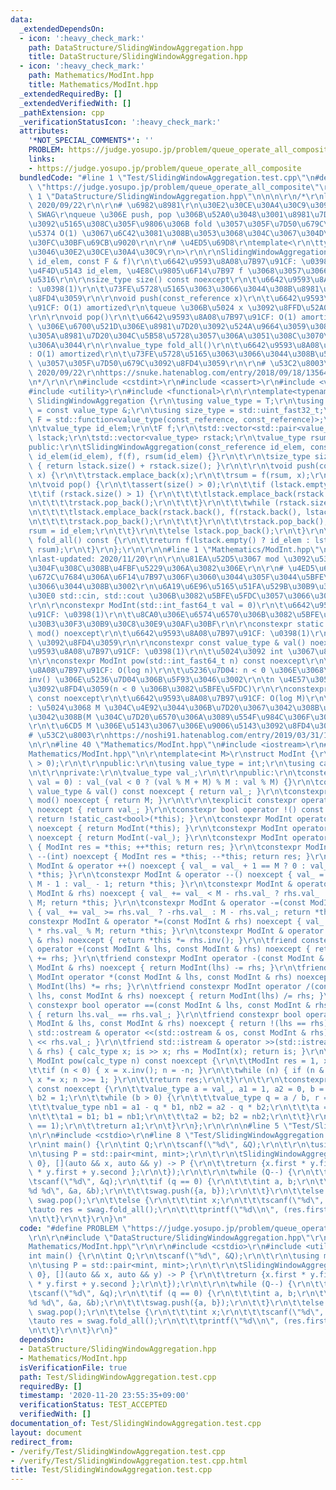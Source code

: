 ```yaml
---
data:
  _extendedDependsOn:
  - icon: ':heavy_check_mark:'
    path: DataStructure/SlidingWindowAggregation.hpp
    title: DataStructure/SlidingWindowAggregation.hpp
  - icon: ':heavy_check_mark:'
    path: Mathematics/ModInt.hpp
    title: Mathematics/ModInt.hpp
  _extendedRequiredBy: []
  _extendedVerifiedWith: []
  _pathExtension: cpp
  _verificationStatusIcon: ':heavy_check_mark:'
  attributes:
    '*NOT_SPECIAL_COMMENTS*': ''
    PROBLEM: https://judge.yosupo.jp/problem/queue_operate_all_composite
    links:
    - https://judge.yosupo.jp/problem/queue_operate_all_composite
  bundledCode: "#line 1 \"Test/SlidingWindowAggregation.test.cpp\"\n#define PROBLEM\
    \ \"https://judge.yosupo.jp/problem/queue_operate_all_composite\"\r\n\r\n#line\
    \ 1 \"DataStructure/SlidingWindowAggregation.hpp\"\n\n\n\r\n/*\r\nlast-updated:\
    \ 2020/09/22\r\n\r\n# \u6982\u8981\r\n\u30E2\u30CE\u30A4\u30C9\u3092\u6271\u3046\
    \ SWAG\r\nqueue \u306E push, pop \u306B\u52A0\u3048\u3001\u8981\u7D20\u5168\u4F53\
    \u3092\u5165\u308C\u305F\u9806\u306B fold \u3057\u305F\u7D50\u679C\u3092\u511F\
    \u5374 O(1) \u3067\u6C42\u3081\u308B\u3053\u3068\u304C\u3067\u304D\u308B\u30C7\
    \u30FC\u30BF\u69CB\u9020\r\n\r\n# \u4ED5\u69D8\r\ntemplate<\r\n\ttypename T: \u6271\
    \u3046\u30E2\u30CE\u30A4\u30C9\r\n>\r\n\r\nSlidingWindowAggregation(const_reference\
    \ id_elem, const F & f)\r\n\t\u6642\u9593\u8A08\u7B97\u91CF: \u0398(1)\r\n\t\u5358\
    \u4F4D\u5143 id_elem, \u4E8C\u9805\u6F14\u7B97 f \u3068\u3057\u3066\u521D\u671F\
    \u5316\r\n\r\nsize_type size() const noexcept\r\n\t\u6642\u9593\u8A08\u7B97\u91CF\
    : \u0398(1)\r\n\t\u73FE\u5728\u5165\u3063\u3066\u3044\u308B\u8981\u7D20\u6570\u3092\
    \u8FD4\u3059\r\n\r\nvoid push(const_reference x)\r\n\t\u6642\u9593\u8A08\u7B97\
    \u91CF: O(1) amortized\r\n\tqueue \u306B\u5024 x \u3092\u8FFD\u52A0\u3059\u308B\
    \r\n\r\nvoid pop()\r\n\t\u6642\u9593\u8A08\u7B97\u91CF: O(1) amortized\r\n\tqueue\
    \ \u306E\u6700\u521D\u306E\u8981\u7D20\u3092\u524A\u9664\u3059\u308B\r\n\t\u5FC5\
    \u305A\u8981\u7D20\u304C\u5B58\u5728\u3057\u306A\u3051\u308C\u3070\u306A\u3089\
    \u306A\u3044\r\n\r\nvalue_type fold_all()\r\n\t\u6642\u9593\u8A08\u7B97\u91CF\
    : O(1) amortized\r\n\t\u73FE\u5728\u5165\u3063\u3066\u3044\u308B\u5024\u3092 fold\
    \ \u3057\u305F\u7D50\u679C\u3092\u8FD4\u3059\r\n\r\n# \u53C2\u8003\r\nhttps://scrapbox.io/data-structures/Sliding_Window_Aggregation,\
    \ 2020/09/22\r\nhttps://snuke.hatenablog.com/entry/2018/09/18/135640, 2020/09/22\r\
    \n*/\r\n\r\n#include <cstdint>\r\n#include <cassert>\r\n#include <vector>\r\n\
    #include <utility>\r\n#include <functional>\r\n\r\ntemplate<typename T>\r\nstruct\
    \ SlidingWindowAggregation {\r\n\tusing value_type = T;\r\n\tusing const_reference\
    \ = const value_type &;\r\n\tusing size_type = std::uint_fast32_t;\r\n\tusing\
    \ F = std::function<value_type(const_reference, const_reference)>;\r\n\t\r\nprivate:\r\
    \n\tvalue_type id_elem;\r\n\tF f;\r\n\tstd::vector<std::pair<value_type, value_type>>\
    \ lstack;\r\n\tstd::vector<value_type> rstack;\r\n\tvalue_type rsum;\r\n\t\r\n\
    public:\r\n\tSlidingWindowAggregation(const_reference id_elem, const F & f) :\
    \ id_elem(id_elem), f(f), rsum(id_elem) {}\r\n\t\r\n\tsize_type size() const noexcept\
    \ { return lstack.size() + rstack.size(); }\r\n\t\r\n\tvoid push(const_reference\
    \ x) {\r\n\t\trstack.emplace_back(x);\r\n\t\trsum = f(rsum, x);\r\n\t}\r\n\t\r\
    \n\tvoid pop() {\r\n\t\tassert(size() > 0);\r\n\t\tif (lstack.empty()) {\r\n\t\
    \t\tif (rstack.size() > 1) {\r\n\t\t\t\tlstack.emplace_back(rstack.back(), rstack.back());\r\
    \n\t\t\t\trstack.pop_back();\r\n\t\t\t}\r\n\t\t\twhile (rstack.size() > 1) {\r\
    \n\t\t\t\tlstack.emplace_back(rstack.back(), f(rstack.back(), lstack.back().second));\r\
    \n\t\t\t\trstack.pop_back();\r\n\t\t\t}\r\n\t\t\trstack.pop_back();\r\n\t\t\t\
    rsum = id_elem;\r\n\t\t}\r\n\t\telse lstack.pop_back();\r\n\t}\r\n\t\r\n\tvalue_type\
    \ fold_all() const {\r\n\t\treturn f(lstack.empty() ? id_elem : lstack.back().second,\
    \ rsum);\r\n\t}\r\n};\r\n\r\n\n#line 1 \"Mathematics/ModInt.hpp\"\n\n\n\r\n/*\r\
    \nlast-updated: 2020/11/20\r\n\r\n\u81EA\u52D5\u3067 mod \u3092\u53D6\u3063\u3066\
    \u304F\u308C\u308B\u4FBF\u5229\u306A\u3082\u306E\r\n\r\n# \u4ED5\u69D8\r\n\u57FA\
    \u672C\u7684\u306A\u6F14\u7B97\u306F\u3060\u3044\u305F\u3044\u5BFE\u5FDC\u3057\
    \u3066\u3044\u308B\u3002\r\n\u6A19\u6E96\u5165\u51FA\u529B\u30B9\u30C8\u30EA\u30FC\
    \u30E0 std::cin, std::cout \u306B\u3082\u5BFE\u5FDC\u3057\u3066\u3044\u308B\u3002\
    \r\n\r\nconstexpr ModInt(std::int_fast64_t val = 0)\r\n\t\u6642\u9593\u8A08\u7B97\
    \u91CF: \u0398(1)\r\n\t\u8CA0\u306E\u6574\u6570\u306B\u3082\u5BFE\u5FDC\u3057\u305F\
    \u30B3\u30F3\u30B9\u30C8\u30E9\u30AF\u30BF\r\n\r\nconstexpr static decltype(M)\
    \ mod() noexcept\r\n\t\u6642\u9593\u8A08\u7B97\u91CF: \u0398(1)\r\n\t\u6CD5 M\
    \ \u3092\u8FD4\u3059\r\n\r\nconstexpr const value_type & val() noexcept\r\n\t\u6642\
    \u9593\u8A08\u7B97\u91CF: \u0398(1)\r\n\t\u5024\u3092 int \u3067\u8FD4\u3059\r\
    \n\r\nconstexpr ModInt pow(std::int_fast64_t n) const noexcept\r\n\t\u6642\u9593\
    \u8A08\u7B97\u91CF: O(log n)\r\n\t\u5236\u7D04: n < 0 \u306E\u3068\u304D\u3001\
    inv() \u306E\u5236\u7D04\u306B\u5F93\u3046\u3002\r\n\tn \u4E57\u3057\u305F\u5024\
    \u3092\u8FD4\u3059(n < 0 \u306B\u3082\u5BFE\u5FDC)\r\n\r\nconstexpr ModInt inv()\
    \ const noexcept\r\n\t\u6642\u9593\u8A08\u7B97\u91CF: O(log M)\r\n\t\u5236\u7D04\
    : \u5024\u3068 M \u304C\u4E92\u3044\u306B\u7D20\u3067\u3042\u308B\u5FC5\u8981\u304C\
    \u3042\u308B(M \u304C\u7D20\u6570\u306A\u3089\u554F\u984C\u306F\u306A\u3044)\u3002\
    \r\n\t\u6CD5 M \u306E\u5143\u3067\u306E\u9006\u5143\u3092\u8FD4\u3059\r\n\r\n\
    # \u53C2\u8003\r\nhttps://noshi91.hatenablog.com/entry/2019/03/31/174006\r\n*/\r\
    \n\r\n#line 40 \"Mathematics/ModInt.hpp\"\n#include <iostream>\r\n#line 42 \"\
    Mathematics/ModInt.hpp\"\n\r\ntemplate<int M>\r\nstruct ModInt {\r\n\tstatic_assert(M\
    \ > 0);\r\n\t\r\npublic:\r\n\tusing value_type = int;\r\n\tusing calc_type = std::int_fast64_t;\r\
    \n\t\r\nprivate:\r\n\tvalue_type val_;\r\n\t\r\npublic:\r\n\tconstexpr ModInt(calc_type\
    \ val = 0) : val_(val < 0 ? (val % M + M) % M : val % M) {}\r\n\tconstexpr const\
    \ value_type & val() const noexcept { return val_; }\r\n\tconstexpr static decltype(M)\
    \ mod() noexcept { return M; }\r\n\t\r\n\texplicit constexpr operator bool() const\
    \ noexcept { return val_; }\r\n\tconstexpr bool operator !() const noexcept {\
    \ return !static_cast<bool>(*this); }\r\n\tconstexpr ModInt operator +() const\
    \ noexcept { return ModInt(*this); }\r\n\tconstexpr ModInt operator -() const\
    \ noexcept { return ModInt(-val_); }\r\n\tconstexpr ModInt operator ++(int) noexcept\
    \ { ModInt res = *this; ++*this; return res; }\r\n\tconstexpr ModInt operator\
    \ --(int) noexcept { ModInt res = *this; --*this; return res; }\r\n\tconstexpr\
    \ ModInt & operator ++() noexcept { val_ = val_ + 1 == M ? 0 : val_ + 1; return\
    \ *this; }\r\n\tconstexpr ModInt & operator --() noexcept { val_ = val_ == 0 ?\
    \ M - 1 : val_ - 1; return *this; }\r\n\tconstexpr ModInt & operator +=(const\
    \ ModInt & rhs) noexcept { val_ += val_ < M - rhs.val_ ? rhs.val_ : rhs.val_ -\
    \ M; return *this; }\r\n\tconstexpr ModInt & operator -=(const ModInt & rhs) noexcept\
    \ { val_ += val_ >= rhs.val_ ? -rhs.val_ : M - rhs.val_; return *this; }\r\n\t\
    constexpr ModInt & operator *=(const ModInt & rhs) noexcept { val_ = static_cast<calc_type>(val_)\
    \ * rhs.val_ % M; return *this; }\r\n\tconstexpr ModInt & operator /=(const ModInt\
    \ & rhs) noexcept { return *this *= rhs.inv(); }\r\n\tfriend constexpr ModInt\
    \ operator +(const ModInt & lhs, const ModInt & rhs) noexcept { return ModInt(lhs)\
    \ += rhs; }\r\n\tfriend constexpr ModInt operator -(const ModInt & lhs, const\
    \ ModInt & rhs) noexcept { return ModInt(lhs) -= rhs; }\r\n\tfriend constexpr\
    \ ModInt operator *(const ModInt & lhs, const ModInt & rhs) noexcept { return\
    \ ModInt(lhs) *= rhs; }\r\n\tfriend constexpr ModInt operator /(const ModInt &\
    \ lhs, const ModInt & rhs) noexcept { return ModInt(lhs) /= rhs; }\r\n\tfriend\
    \ constexpr bool operator ==(const ModInt & lhs, const ModInt & rhs) noexcept\
    \ { return lhs.val_ == rhs.val_; }\r\n\tfriend constexpr bool operator !=(const\
    \ ModInt & lhs, const ModInt & rhs) noexcept { return !(lhs == rhs); }\r\n\tfriend\
    \ std::ostream & operator <<(std::ostream & os, const ModInt & rhs) { return os\
    \ << rhs.val_; }\r\n\tfriend std::istream & operator >>(std::istream & is, ModInt\
    \ & rhs) { calc_type x; is >> x; rhs = ModInt(x); return is; }\r\n\t\r\n\tconstexpr\
    \ ModInt pow(calc_type n) const noexcept {\r\n\t\tModInt res = 1, x = val_;\r\n\
    \t\tif (n < 0) { x = x.inv(); n = -n; }\r\n\t\twhile (n) { if (n & 1) res *= x;\
    \ x *= x; n >>= 1; }\r\n\t\treturn res;\r\n\t}\r\n\t\r\n\tconstexpr ModInt inv()\
    \ const noexcept {\r\n\t\tvalue_type a = val_, a1 = 1, a2 = 0, b = M, b1 = 0,\
    \ b2 = 1;\r\n\t\twhile (b > 0) {\r\n\t\t\tvalue_type q = a / b, r = a % b;\r\n\
    \t\t\tvalue_type nb1 = a1 - q * b1, nb2 = a2 - q * b2;\r\n\t\t\ta = b; b = r;\r\
    \n\t\t\ta1 = b1; b1 = nb1;\r\n\t\t\ta2 = b2; b2 = nb2;\r\n\t\t}\r\n\t\tassert(a\
    \ == 1);\r\n\t\treturn a1;\r\n\t}\r\n};\r\n\r\n\n#line 5 \"Test/SlidingWindowAggregation.test.cpp\"\
    \n\r\n#include <cstdio>\r\n#line 8 \"Test/SlidingWindowAggregation.test.cpp\"\n\
    \r\nint main() {\r\n\tint Q;\r\n\tscanf(\"%d\", &Q);\r\n\t\r\n\tusing mint = ModInt<998244353>;\r\
    \n\tusing P = std::pair<mint, mint>;\r\n\t\r\n\tSlidingWindowAggregation<P> swag({1,\
    \ 0}, [](auto && x, auto && y) -> P {\r\n\t\treturn {x.first * y.first, x.second\
    \ * y.first + y.second };\r\n\t});\r\n\t\r\n\twhile (Q--) {\r\n\t\tint q;\r\n\t\
    \tscanf(\"%d\", &q);\r\n\t\tif (q == 0) {\r\n\t\t\tint a, b;\r\n\t\t\tscanf(\"\
    %d %d\", &a, &b);\r\n\t\t\tswag.push({a, b});\r\n\t\t}\r\n\t\telse if (q == 1)\
    \ swag.pop();\r\n\t\telse {\r\n\t\t\tint x;\r\n\t\t\tscanf(\"%d\", &x);\r\n\t\t\
    \tauto res = swag.fold_all();\r\n\t\t\tprintf(\"%d\\n\", (res.first * x + res.second).val());\r\
    \n\t\t}\r\n\t}\r\n}\n"
  code: "#define PROBLEM \"https://judge.yosupo.jp/problem/queue_operate_all_composite\"\
    \r\n\r\n#include \"DataStructure/SlidingWindowAggregation.hpp\"\r\n#include \"\
    Mathematics/ModInt.hpp\"\r\n\r\n#include <cstdio>\r\n#include <utility>\r\n\r\n\
    int main() {\r\n\tint Q;\r\n\tscanf(\"%d\", &Q);\r\n\t\r\n\tusing mint = ModInt<998244353>;\r\
    \n\tusing P = std::pair<mint, mint>;\r\n\t\r\n\tSlidingWindowAggregation<P> swag({1,\
    \ 0}, [](auto && x, auto && y) -> P {\r\n\t\treturn {x.first * y.first, x.second\
    \ * y.first + y.second };\r\n\t});\r\n\t\r\n\twhile (Q--) {\r\n\t\tint q;\r\n\t\
    \tscanf(\"%d\", &q);\r\n\t\tif (q == 0) {\r\n\t\t\tint a, b;\r\n\t\t\tscanf(\"\
    %d %d\", &a, &b);\r\n\t\t\tswag.push({a, b});\r\n\t\t}\r\n\t\telse if (q == 1)\
    \ swag.pop();\r\n\t\telse {\r\n\t\t\tint x;\r\n\t\t\tscanf(\"%d\", &x);\r\n\t\t\
    \tauto res = swag.fold_all();\r\n\t\t\tprintf(\"%d\\n\", (res.first * x + res.second).val());\r\
    \n\t\t}\r\n\t}\r\n}"
  dependsOn:
  - DataStructure/SlidingWindowAggregation.hpp
  - Mathematics/ModInt.hpp
  isVerificationFile: true
  path: Test/SlidingWindowAggregation.test.cpp
  requiredBy: []
  timestamp: '2020-11-20 23:55:35+09:00'
  verificationStatus: TEST_ACCEPTED
  verifiedWith: []
documentation_of: Test/SlidingWindowAggregation.test.cpp
layout: document
redirect_from:
- /verify/Test/SlidingWindowAggregation.test.cpp
- /verify/Test/SlidingWindowAggregation.test.cpp.html
title: Test/SlidingWindowAggregation.test.cpp
---
```

